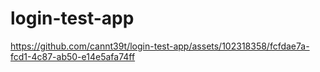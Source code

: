 # login-test-app
 


https://github.com/cannt39t/login-test-app/assets/102318358/fcfdae7a-fcd1-4c87-ab50-e14e5afa74ff

